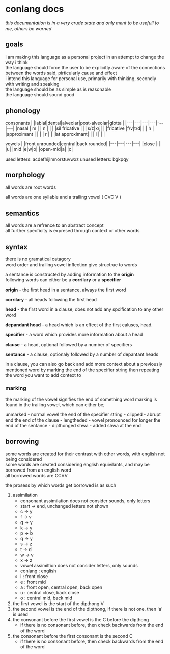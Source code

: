 
# conlang docs

*this documentation is in a very crude state and only ment to be usefull to me, others be warned*  

## goals

i am making this language as a personal project in an attempt to change the way i think  
the language should force the user to be explicitly aware of the connections between the words said, pirticularly cause and effect  
i intend this language for personal use, primarily with thinking, secondly with writing and speaking  
the language should be as simple as is reasonable  
the language should sound good  

## phonology

consonants
| |labial|dental|alveolar|post-alveolar|glottal|
|---|---|---|---|---|---|
|nasal          | m |   | n |   |   |
|sil fricative  |   |   |s/z|x/j|   |
|fricative      |f/v|t/d|   |   | h |
|approximant    |   |   |   | r |   |
|lat approximant|   |   | l |   |   |

vowels
| |front unrounded|central|back rounded|
|---|---|---|---|
|close   |i| |u|
|mid     |e|w|o|
|open-mid|a| |c|

used letters: acdefhijlmnorstuvwxz
unused letters: bgkpqy

## morphology

all words are root words  

all words are one syllable and a trailing vowel ( CVC V )  

## semantics

all words are a refrence to an abstract concept  
all further specficity is expresed through context or other words  

## syntax

there is no gramatical catagory  
word order and trailing vowel inflection give structrue to words  

a sentance is constructed by adding information to the **origin**  
following words can either be a **corrilary** or a **specifier**  

**origin** - the first head in a sentance, always the first word  

**corrilary** - all heads following the first head  

**head** - the first word in a clause, does not add any spcification to any other word

**depandant head** - a head which is an effect of the first caluses, head.

**specifier** - a word which provides more information about a head

**clause** - a head, optional followed by a number of specifiers

**sentance** - a clause, optionaly followed by a number of depantant heads

in a clause, you can also go back and add more context about a previously mentioned word
by marking the end of the specifier string then repeating the word you want to add context to

### marking  

the marking of the vowel signifies the end of something
word marking is found in the trailing vowel, which can either be;

unmarked - normal vowel
the end of the specifier string - clipped - abrupt end
the end of the clause - lengtheded - vowel pronounced for longer
the end of the sentance - dipthonged shwa - added shwa at the end

## borrowing

some words are created for their contrast with other words, with english not being considered  
some words are created considering english equivilants, and may be borrowed from an english word  
all borrowed words are CCVV

the prosess by which words get borrowed is as such  

1. assimilation
    - consonant assimilation does not consider sounds, only letters
    - start -> end, unchanged letters not shown
    - c -> y
    - f -> v
    - g -> y
    - k -> y
    - p -> b
    - q -> y
    - s -> z
    - t -> d
    - w -> v
    - x -> z
    - vowel assimiltion does not consider letters, only sounds
    - conlang : english 
    - i : front close
    - e : front mid
    - a : front open, central open, back open
    - u : central close, back close
    - o : central mid, back mid
2. the first vowel is the start of the dipthong V
3. the second vowel is the end of the dipthong, if there is not one, then 'a' is used
3. the consonant before the first vowel is the C before the dipthong
    - if there is no consonant before, then check backwards from the end of the word
4. the consonant before the first consonant is the second C
    - if there is no consonant before, then check backwards from the end of the word
